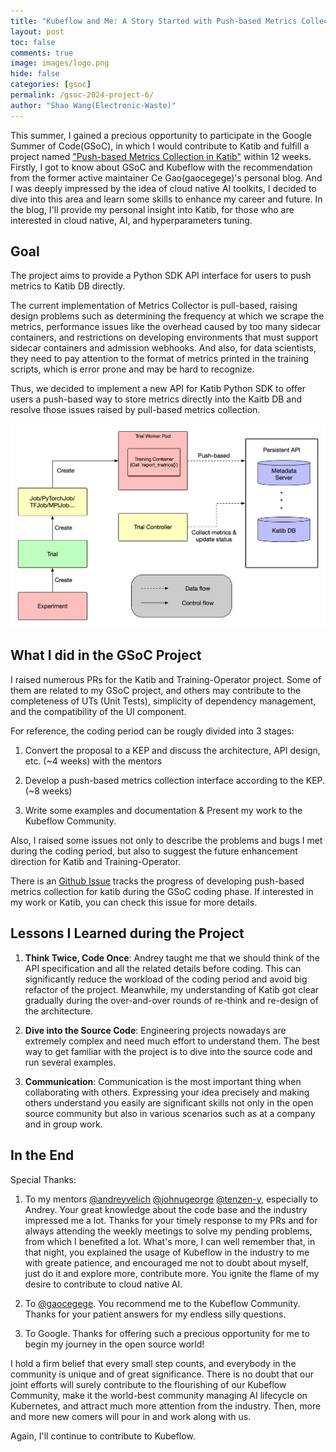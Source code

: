 ```yaml
---
title: "Kubeflow and Me: A Story Started with Push-based Metrics Collection"
layout: post
toc: false
comments: true
image: images/logo.png
hide: false
categories: [gsoc]
permalink: /gsoc-2024-project-6/
author: "Shao Wang(Electronic-Waste)"
---
```


This summer, I gained a precious opportunity to participate in the Google Summer of Code(GSoC), in which I would contribute to Katib and fulfill a project named ["Push-based Metrics Collection in Katib"](https://www.kubeflow.org/events/gsoc-2024/#project-6-push-based-metrics-collection-for-katib) within 12 weeks. 
Firstly, I got to know about GSoC and Kubeflow with the recommendation from the former active maintainer Ce Gao(gaocegege)'s personal blog. And I was deeply impressed by the idea of cloud native AI toolkits, I decided to dive into this area and learn some skills to enhance my career and future.
In the blog, I'll provide my personal insight into Katib, for those who are interested in cloud native, AI, and hyperparameters tuning.

## Goal

The project aims to provide a Python SDK API interface for users to push metrics to Katib DB directly.

The current implementation of Metrics Collector is pull-based, raising design problems such as determining the frequency at which we scrape the metrics, performance issues like the overhead caused by too many sidecar containers, and restrictions on developing environments that must support sidecar containers and admission webhooks. And also, for data scientists, they need to pay attention to the format of metrics printed in the training scripts, which is error prone and may be hard to recognize.

Thus, we decided to implement a new API for Katib Python SDK to offer users a push-based way to store metrics directly into the Kaitb DB and resolve those issues raised by pull-based metrics collection.

![](../images/2024-09-28-gsoc-2024-summary-push-based-metrics-collection/push-based-metrics-collection.png)

## What I did in the GSoC Project

I raised numerous PRs for the Katib and Training-Operator project. Some of them are related to my GSoC project, and others may contribute to the completeness of UTs (Unit Tests), simplicity of dependency management, and the compatibility of the UI component.

For reference, the coding period can be rougly divided into 3 stages:

1. Convert the proposal to a KEP and discuss the architecture, API design, etc. (~4 weeks) with the mentors

2. Develop a push-based metrics collection interface according to the KEP. (~8 weeks)

3. Write some examples and documentation & Present my work to the Kubeflow Community. 

Also, I raised some issues not only to describe the problems and bugs I met during the coding period, but also to suggest the future enhancement direction for Katib and Training-Operator.

There is an [Github Issue](https://github.com/kubeflow/katib/issues/2340) tracks the progress of developing push-based metrics collection for katib during the GSoC coding phase. If interested in my work or Katib, you can check this issue for more details.

## Lessons I Learned during the Project

1. **Think Twice, Code Once**: Andrey taught me that we should think of the API specification and all the related details before coding. This can significantly reduce the workload of the coding period and avoid big refactor of the project. Meanwhile, my understanding of Katib got clear gradually during the over-and-over rounds of re-think and re-design of the architecture.

2. **Dive into the Source Code**: Engineering projects nowadays are extremely complex and need much effort to understand them. The best way to get familiar with the project is to dive into the source code and run several examples.

3. **Communication**: Communication is the most important thing when collaborating with others. Expressing your idea precisely and making others understand you easily are significant skills not only in the open source community but also in various scenarios such as at a company and in group work.

## In the End

Special Thanks:

1. To my mentors [@andreyvelich](https://github.com/andreyvelich) [@johnugeorge](https://github.com/johnugeorge) [@tenzen-y](https://github.com/tenzen-y), especially to Andrey. Your great knowledge about the code base and the industry impressed me a lot. Thanks for your timely response to my PRs and for always attending the weekly meetings to solve my pending problems, from which I benefited a lot. What's more, I can well remember that, in that night, you explained the usage of Kubeflow in the industry to me with greate patience, and encouraged me not to doubt about myself, just do it and explore more, contribute more. You ignite the flame of my desire to contribute to cloud native AI.

2. To [@gaocegege](https://github.com/gaocegege). You recommend me to the Kubeflow Community. Thanks for your patient answers for my endless silly questions.

3. To Google. Thanks for offering such a precious opportunity for me to begin my journey in the open source world!

I hold a firm belief that every small step counts, and everybody in the community is unique and of great significance. There is no doubt that our joint efforts will surely contribute to the flourishing of our Kubeflow Community, make it the world-best community managing AI lifecycle on Kubernetes, and attract much more attention from the industry. Then, more and more new comers will pour in and work along with us.

Again, I'll continue to contribute to Kubeflow.